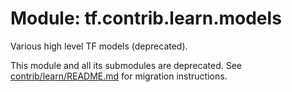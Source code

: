 <div itemscope itemtype="http://developers.google.com/ReferenceObject">
<meta itemprop="name" content="tf.contrib.learn.models" />
<meta itemprop="path" content="Stable" />
</div>

# Module: tf.contrib.learn.models

Various high level TF models (deprecated).

<!-- Placeholder for "Used in" -->

This module and all its submodules are deprecated. See
[contrib/learn/README.md](https://www.tensorflow.org/code/tensorflow/contrib/learn/README.md)
for migration instructions.

